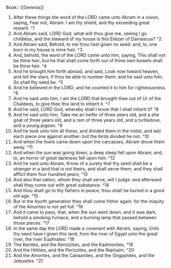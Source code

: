  Book:: [[Genesis]]
 1. After these things the word of the LORD came unto Abram in a vision, saying, Fear not, Abram: I am thy shield, and thy exceeding great reward. ^1
 2. And Abram said, LORD God, what wilt thou give me, seeing I go childless, and the steward of my house is this Eliezer of Damascus? ^2
 3. And Abram said, Behold, to me thou hast given no seed: and, lo, one born in my house is mine heir. ^3
 4. And, behold, the word of the LORD came unto him, saying, This shall not be thine heir; but he that shall come forth out of thine own bowels shall be thine heir. ^4
 5. And he brought him forth abroad, and said, Look now toward heaven, and tell the stars, if thou be able to number them: and he said unto him, So shall thy seed be. ^5
 6. And he believed in the LORD; and he counted it to him for righteousness. ^6
 7. And he said unto him, I am the LORD that brought thee out of Ur of the Chaldees, to give thee this land to inherit it. ^7
 8. And he said, LORD God, whereby shall I know that I shall inherit it? ^8
 9. And he said unto him, Take me an heifer of three years old, and a she goat of three years old, and a ram of three years old, and a turtledove, and a young pigeon. ^9
 10. And he took unto him all these, and divided them in the midst, and laid each piece one against another: but the birds divided he not. ^10
 11. And when the fowls came down upon the carcasses, Abram drove them away. ^11
 12. And when the sun was going down, a deep sleep fell upon Abram; and, lo, an horror of great darkness fell upon him. ^12
 13. And he said unto Abram, Know of a surety that thy seed shall be a stranger in a land that is not theirs, and shall serve them; and they shall afflict them four hundred years; ^13
 14. And also that nation, whom they shall serve, will I judge: and afterward shall they come out with great substance. ^14
 15. And thou shalt go to thy fathers in peace; thou shalt be buried in a good old age. ^15
 16. But in the fourth generation they shall come hither again: for the iniquity of the Amorites is not yet full. ^16
 17. And it came to pass, that, when the sun went down, and it was dark, behold a smoking furnace, and a burning lamp that passed between those pieces. ^17
 18. In the same day the LORD made a covenant with Abram, saying, Unto thy seed have I given this land, from the river of Egypt unto the great river, the river Euphrates: ^18
 19. The Kenites, and the Kenizzites, and the Kadmonites, ^19
 20. And the Hittites, and the Perizzites, and the Rephaim, ^20
 21. And the Amorites, and the Canaanites, and the Girgashites, and the Jebusites. ^21

